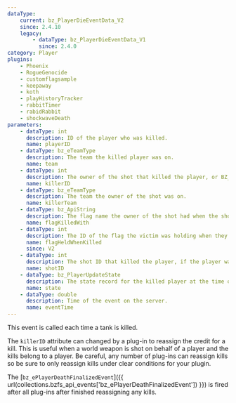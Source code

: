 ```yaml
---
dataType:
    current: bz_PlayerDieEventData_V2
    since: 2.4.10
    legacy:
        - dataType: bz_PlayerDieEventData_V1
          since: 2.4.0
category: Player
plugins:
    - Phoenix
    - RogueGenocide
    - customflagsample
    - keepaway
    - koth
    - playHistoryTracker
    - rabbitTimer
    - rabidRabbit
    - shockwaveDeath
parameters:
    - dataType: int
      description: ID of the player who was killed.
      name: playerID
    - dataType: bz_eTeamType
      description: The team the killed player was on.
      name: team
    - dataType: int
      description: The owner of the shot that killed the player, or BZ_SERVER for server side kills
      name: killerID
    - dataType: bz_eTeamType
      description: The team the owner of the shot was on.
      name: killerTeam
    - dataType: bz_ApiString
      description: The flag name the owner of the shot had when the shot was fired.
      name: flagKilledWith
    - dataType: int
      description: The ID of the flag the victim was holding when they died.
      name: flagHeldWhenKilled
      since: V2
    - dataType: int
      description: The shot ID that killed the player, if the player was not killed by a shot, the id will be -1.
      name: shotID
    - dataType: bz_PlayerUpdateState
      description: The state record for the killed player at the time of the event
      name: state
    - dataType: double
      description: Time of the event on the server.
      name: eventTime
---
```


This event is called each time a tank is killed.

The `killerID` attribute can changed by a plug-in to reassign the credit for a kill. This is useful when a world weapon is shot on behalf of a player and the kills belong to a player. Be careful, any number of plug-ins can reassign kills so be sure to only reassign kills under clear conditions for your plugin.

The [`bz_ePlayerDeathFinalizedEvent`]({{ url(collections.bzfs_api_events['bz_ePlayerDeathFinalizedEvent']) }}) is fired after all plug-ins after finished reassigning any kills.
